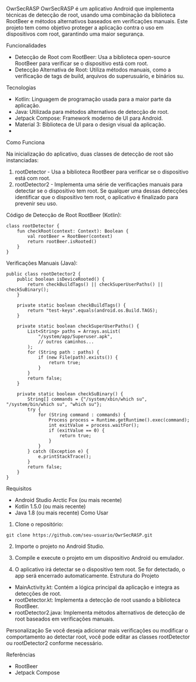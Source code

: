 OwrSecRASP
OwrSecRASP é um aplicativo Android que implementa técnicas de detecção de root, usando uma combinação da biblioteca RootBeer e métodos alternativos baseados em verificações manuais. Este projeto tem como objetivo proteger a aplicação contra o uso em dispositivos com root, garantindo uma maior segurança.

Funcionalidades

- Detecção de Root com RootBeer: Usa a biblioteca open-source RootBeer para verificar se o dispositivo está com root.
- Detecção Alternativa de Root: Utiliza métodos manuais, como a verificação de tags de build, arquivos do superusuário, e binários su.
  
Tecnologias
- Kotlin: Linguagem de programação usada para a maior parte da aplicação.
- Java: Utilizada para métodos alternativos de detecção de root.
- Jetpack Compose: Framework moderno de UI para Android.
- Material 3: Biblioteca de UI para o design visual da aplicação.
- 
Como Funciona

Na inicialização do aplicativo, duas classes de detecção de root são instanciadas:

1. rootDetector - Usa a biblioteca RootBeer para verificar se o dispositivo está com root.
2. rootDetector2 - Implementa uma série de verificações manuais para detectar se o dispositivo tem root.
Se qualquer uma dessas detecções identificar que o dispositivo tem root, o aplicativo é finalizado para prevenir seu uso.

Código de Detecção de Root
RootBeer (Kotlin):
``` 
class rootDetector {
    fun checkRoot(context: Context): Boolean {
        val rootBeer = RootBeer(context)
        return rootBeer.isRooted()
    }
}
   ```
Verificações Manuais (Java):
```
public class rootDetector2 {
    public boolean isDeviceRooted() {
        return checkBuildTags() || checkSuperUserPaths() || checkSuBinary();
    }

    private static boolean checkBuildTags() {
        return "test-keys".equals(android.os.Build.TAGS);
    }

    private static boolean checkSuperUserPaths() {
        List<String> paths = Arrays.asList(
            "/system/app/Superuser.apk",
            // outros caminhos...
        );
        for (String path : paths) {
            if (new File(path).exists()) {
                return true;
            }
        }
        return false;
    }

    private static boolean checkSuBinary() {
        String[] commands = {"/system/xbin/which su", "/system/bin/which su", "which su"};
        try {
            for (String command : commands) {
                Process process = Runtime.getRuntime().exec(command);
                int exitValue = process.waitFor();
                if (exitValue == 0) {
                    return true;
                }
            }
        } catch (Exception e) {
            e.printStackTrace();
        }
        return false;
    }
}
``` 
Requisitos
- Android Studio Arctic Fox (ou mais recente)
- Kotlin 1.5.0 (ou mais recente)
- Java 1.8 (ou mais recente)
Como Usar

1. Clone o repositório:
```
git clone https://github.com/seu-usuario/OwrSecRASP.git
```
2. Importe o projeto no Android Studio.

3. Compile e execute o projeto em um dispositivo Android ou emulador.

4. O aplicativo irá detectar se o dispositivo tem root. Se for detectado, o app será encerrado automaticamente.
Estrutura do Projeto
- MainActivity.kt: Contém a lógica principal da aplicação e integra as detecções de root.
- rootDetector.kt: Implementa a detecção de root usando a biblioteca RootBeer.
- rootDetector2.java: Implementa métodos alternativos de detecção de root baseados em verificações manuais.

Personalização
Se você deseja adicionar mais verificações ou modificar o comportamento ao detectar root, você pode editar as classes rootDetector ou rootDetector2 conforme necessário.

Referências

- RootBeer
- Jetpack Compose



